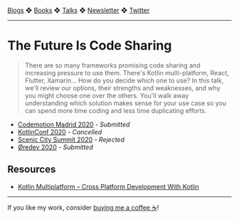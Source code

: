 [Blogs](../blogs.md) ❖ [Books](../books.md) ❖ [Talks](../talks.md) ❖ [Newsletter](https://tinyletter.com/vgonda) ❖ [Twitter](https://twitter.com/TTGonda)

---

# The Future Is Code Sharing

> There are so many frameworks promising code sharing and increasing pressure to use them. There's Kotlin multi-platform, React, Flutter, Xamarin... How do you decide which one to use? In this talk, we'll review our options, their strengths and weaknesses, and why you might choose one over the others. You'll walk away understanding which solution makes sense for your use case so you can spend more time coding and less time duplicating efforts.

- [Codemotion Madrid 2020](https://www.codemotion.com/) - _Submitted_
- [KotlinConf 2020](https://kotlinconf.com/) - _Cancelled_
- [Scenic City Summit 2020](https://sceniccitysummit.com/) - _Rejected_
- [Øredev 2020](https://oredev.org/) - _Submitted_

## Resources

- [Kotlin Multiplatform – Cross Platform Development With Kotlin](https://goobar.io/2020/02/03/kotlin-multiplatform-cross-platform-development-with-kotlin/)

---

If you like my work, consider [buying me a coffee ☕](https://www.buymeacoffee.com/96JjLEW)!
